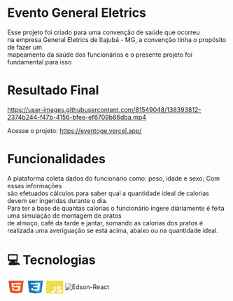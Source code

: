 # Evento General Eletrics

<p>Esse projeto foi criado para uma convenção de saúde que ocorreu <br>
  na empresa General Eletrics de Itajubá - MG, a convenção tinha o propósito de fazer um <br>
  mapeamento da saúde dos funcionários e o presente projeto foi fundamental para isso </p>
  
# Resultado Final

https://user-images.githubusercontent.com/81549048/138393812-2374b244-f47b-4156-bfee-ef6709b86dba.mp4

Acesse o projeto: https://eventoge.vercel.app/

# Funcionalidades

<p>A plataforma coleta dados do funcionário como: peso, idade e sexo; Com essas informações <br>
  são efetuados cálculos para saber qual a quantidade ideal de calorias devem ser ingeridas durante o dia. <br>
  Para ter a base de quantas calorias o funcionário ingere diáriamente é feita uma simulação de montagem de pratos <br>
  de almoço, café da tarde e jantar, somando as calorias dos pratos é realizada uma averiguação se está acima, abaixo ou na quantidade ideal. </p>
  
  # 💻 Tecnologias
  
  <div>
  <img align="center" alt="Edson-HTML" height="30" width="40" src="https://raw.githubusercontent.com/devicons/devicon/master/icons/html5/html5-original.svg">
  <img align="center" alt="Edson-CSS" height="30" width="40" src="https://raw.githubusercontent.com/devicons/devicon/master/icons/css3/css3-original.svg">
  <img align="center" alt="Edson-Js" height="30" width="40" src="https://raw.githubusercontent.com/devicons/devicon/master/icons/javascript/javascript-plain.svg">
  <img align="center" alt="Edson-React" height="30" width="40"src="https://cdn.jsdelivr.net/gh/devicons/devicon/icons/react/react-original.svg" />
</div>
